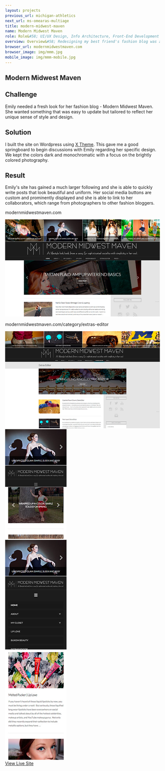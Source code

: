 ```yaml
---
layout: projects
previous_url: michigan-athletics
next_url: ms-omearas-multiage
title: modern-midwest-maven
name: Modern Midwest Maven
role: Role&#58; UI/UX Design, Info Architecture, Front-End Development
overview: Overview&#58; Redesigning my best friend's fashion blog was a new experience with web design. Large photos and many galleries of clothing and accessories allowed me to experiment with new design layouts.
browser_url: modernmidwestmaven.com
browser_image: img/mmm.jpg
mobile_image: img/mmm-mobile.jpg
---
```


<section class="project-page section grid-container">
 <div class="section-header grid-100"><h1>Modern Midwest Maven</h1></div>

 <div class="mmm-project project-data">
  <div class="case-study challenge grid-33 mobile-grid-100 tablet-grid-33 center-align">
      <h2>Challenge</h2>
      <p>Emily needed a fresh look for her fashion blog - Modern Midwest Maven. She wanted something that was easy to update but tailored to reflect her unique sense of style and design.</p>
    </div>
    <div class="case-study solution grid-33 mobile-grid-100 tablet-grid-33 center-align">
      <h2>Solution</h2>
      <p>I built the site on Wordpress using <a href="http://theme.co/x/" target="_blank">X Theme</a>. This gave me a good springboard to begin discussions with Emily regarding her specific design. We kept the colors dark and monochromatic with a focus on the brightly colored photography.</p>
    </div>
    <div class="case-study result grid-33 mobile-grid-100 tablet-grid-33 center-align">
      <h2>Result</h2>
      <p>Emily's site has gained a much larger following and she is able to quickly write posts that look beautiful and uniform. Her social media buttons are custom and prominently displayed and she is able to link to her collaborators, which range from photographers to other fashion bloggers.</p>
    </div>
   <div class="project-example grid-100 center-align">
    <div class="browser browser-window">
      <span class="browser-buttons"></span><span class="browser-buttons"></span ><span class="browser-buttons"></span>
        <div class="browser-top"><p>modernmidwestmaven.com</p></div>
        <div class="window-screen"><img src="/img/mmm-project.jpg"></div>
        </div>
   </div>
  </div>

 <div class="project-example project-data">
   <div class="project-example grid-100 center-align">
    <div class="browser browser-window">
      <span class="browser-buttons"></span><span class="browser-buttons"></span ><span class="browser-buttons"></span>
        <div class="browser-top"><p>modernmidwestmaven.com/category/extras-editor</p></div>
        <div class="window-screen"><img src="/img/mmm-project-2.jpg"></div>
        </div>
   </div>
  </div>

  <div class="center-align mobile-project-example-wrap grid-100 mobile-grid-100 tablet-grid-100">
   <div class="mobile-project-example mobile-grid-33 tablet-grid-33">
     <div class="mobile-project iphone-5s">
            <div class="top-phone"></div>
            <div class="screen"><img src="/img/mmm-mobile-example.jpg"></div>
            <div class="bottom-phone"></div>
   </div>
   </div>
   <div class="mobile-project-example mobile-grid-33 tablet-grid-33">
     <div class="mobile-project iphone-5s">
            <div class="top-phone"></div>
            <div class="screen"><img src="/img/mmm-mobile-menu.jpg"></div>
            <div class="bottom-phone"></div>
          </div>
   </div>
     <div class="mobile-project-example mobile-grid-33 tablet-grid-33">
     <div class="mobile-project iphone-5s">
            <div class="top-phone"></div>
            <div class="screen"><img src="/img/mmm-mobile-example3.jpg"></div>
            <div class="bottom-phone"></div>
          </div>
   </div>
   </div>

 <div class="wrap-button center-align">
     <a class="button live-site" href="http://modernmidwestmaven.com/" target="_blank">View Live Site</a>
</div>
</section>
